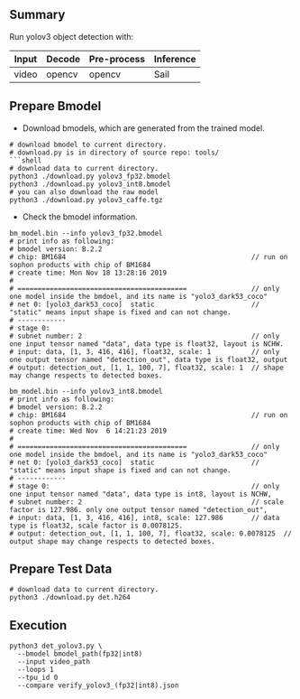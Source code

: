 ## Summary

Run yolov3 object detection with:

Input|Decode|Pre-process|Inference
-|-|-|-
video|opencv|opencv|Sail

## Prepare Bmodel

* Download bmodels, which are generated from the trained model.

```shell
# download bmodel to current directory.
# download.py is in directory of source repo: tools/
```shell
# download data to current directory.
python3 ./download.py yolov3_fp32.bmodel
python3 ./download.py yolov3_int8.bmodel
# you can also download the raw model
python3 ./download.py yolov3_caffe.tgz
```

* Check the bmodel information.

```shell
bm_model.bin --info yolov3_fp32.bmodel
# print info as following:
# bmodel version: B.2.2
# chip: BM1684                                              // run on sophon products with chip of BM1684
# create time: Mon Nov 18 13:28:16 2019
#
# ==========================================                // only one model inside the bmdoel, and its name is "yolo3_dark53_coco"
# net 0: [yolo3_dark53_coco]  static                        // "static" means input shape is fixed and can not change.
# ------------
# stage 0:
# subnet number: 2                                          // only one input tensor named "data", data type is float32, layout is NCHW.
# input: data, [1, 3, 416, 416], float32, scale: 1          // only one output tensor named "detection_out", data type is float32, output
# output: detection_out, [1, 1, 100, 7], float32, scale: 1  // shape may change respects to detected boxes.

bm_model.bin --info yolov3_int8.bmodel
# print info as following:
# bmodel version: B.2.2
# chip: BM1684                                              // run on sophon products with chip of BM1684
# create time: Wed Nov  6 14:21:23 2019
#
# ==========================================                // only one model inside the bmdoel, and its name is "yolo3_dark53_coco"
# net 0: [yolo3_dark53_coco]  static                        // "static" means input shape is fixed and can not change.
# ------------
# stage 0:                                                  // only one input tensor named "data", data type is int8, layout is NCHW,
# subnet number: 2                                          // scale factor is 127.986. only one output tensor named "detection_out",
# input: data, [1, 3, 416, 416], int8, scale: 127.986       // data type is float32, scale factor is 0.0078125.
# output: detection_out, [1, 1, 100, 7], float32, scale: 0.0078125  // output shape may change respects to detected boxes.
```

## Prepare Test Data

```shell
# download data to current directory.
python3 ./download.py det.h264
```

## Execution

```shell
python3 det_yolov3.py \
  --bmodel bmodel_path(fp32|int8)
  --input video_path
  --loops 1
  --tpu_id 0
  --compare verify_yolov3_(fp32|int8).json
```
